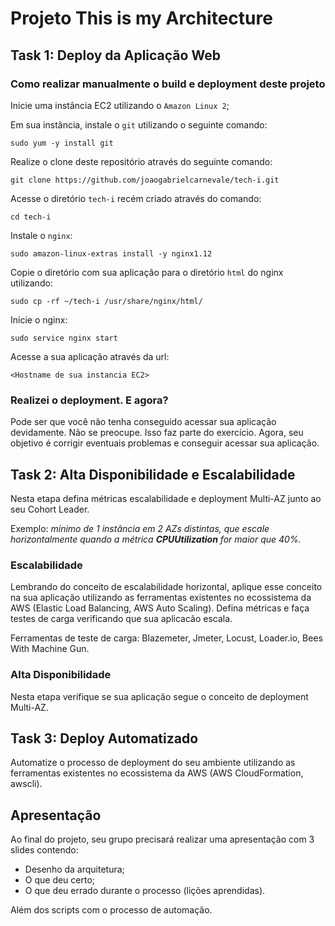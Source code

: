 # Projeto This is my Architecture

## Task 1: Deploy da Aplicação Web

### Como realizar manualmente o build e deployment deste projeto

Inicie uma instância EC2 utilizando o `Amazon Linux 2`;

Em sua instância, instale o `git` utilizando o seguinte comando:

    sudo yum -y install git

Realize o clone deste repositório através do seguinte comando:

    git clone https://github.com/joaogabrielcarnevale/tech-i.git

Acesse o diretório `tech-i` recém criado através do comando:

    cd tech-i

Instale o `nginx`:

    sudo amazon-linux-extras install -y nginx1.12

Copie o diretório com sua aplicação para o diretório `html` do nginx utilizando:

    sudo cp -rf ~/tech-i /usr/share/nginx/html/

Inicie o nginx:

    sudo service nginx start

Acesse a sua aplicação através da url:

    <Hostname de sua instancia EC2>

### Realizei o deployment. E agora?

Pode ser que você não tenha conseguido acessar sua aplicação devidamente. Não se preocupe. Isso faz parte do exercício. Agora, seu objetivo é corrigir eventuais problemas e conseguir acessar sua aplicação.

## Task 2: Alta Disponibilidade e Escalabilidade

Nesta etapa defina métricas escalabilidade e deployment Multi-AZ junto ao seu Cohort Leader.

Exemplo: *mínimo de 1 instância em 2 AZs distintas, que escale horizontalmente quando a métrica **CPUUtilization** for maior que 40%.*

### Escalabilidade

Lembrando do conceito de escalabilidade horizontal, aplique esse conceito na sua aplicação utilizando as ferramentas existentes no ecossistema da AWS (Elastic Load Balancing, AWS Auto Scaling). Defina métricas e faça testes de carga verificando que sua aplicacão escala.

Ferramentas de teste de carga: Blazemeter, Jmeter, Locust, Loader.io, Bees With Machine Gun.

### Alta Disponibilidade

Nesta etapa verifique se sua aplicação segue o conceito de deployment Multi-AZ. 

## Task 3: Deploy Automatizado

Automatize o processo de deployment do seu ambiente utilizando as ferramentas existentes no ecossistema da AWS (AWS CloudFormation, awscli).

## Apresentação

Ao final do projeto, seu grupo precisará realizar uma apresentação com 3 slides contendo:

* Desenho da arquitetura;
* O que deu certo;
* O que deu errado durante o processo (lições aprendidas).

Além dos scripts com o processo de automação.

